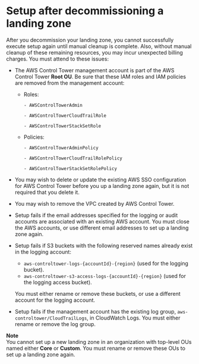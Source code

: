 # Setup after decommissioning a landing zone<a name="known-issues-decommissioning"></a>

After you decommission your landing zone, you cannot successfully execute setup again until manual cleanup is complete\. Also, without manual cleanup of these remaining resources, you may incur unexpected billing charges\. You must attend to these issues:
+ The AWS Control Tower management account is part of the AWS Control Tower **Root OU**\. Be sure that these IAM roles and IAM policies are removed from the management account: 
  + Roles: 

    `- AWSControlTowerAdmin`

    `- AWSControlTowerCloudTrailRole`

    `- AWSControlTowerStackSetRole`
  + Policies: 

    `- AWSControlTowerAdminPolicy`

    `- AWSControlTowerCloudTrailRolePolicy`

    `- AWSControlTowerStackSetRolePolicy`
+ You may wish to delete or update the existing AWS SSO configuration for AWS Control Tower before you up a landing zone again, but it is not required that you delete it\.
+ You may wish to remove the VPC created by AWS Control Tower\.
+ Setup fails if the email addresses specified for the logging or audit accounts are associated with an existing AWS account\. You must close the AWS accounts, or use different email addresses to set up a landing zone again\. 
+ Setup fails if S3 buckets with the following reserved names already exist in the logging account:
  + `aws-controltower-logs-{accountId}-{region}` \(used for the logging bucket\)\.
  + `aws-controltower-s3-access-logs-{accountId}-{region}` \(used for the logging access bucket\)\.

   You must either rename or remove these buckets, or use a different account for the logging account\.
+ Setup fails if the management account has the existing log group, `aws-controltower/CloudTrailLogs`, in CloudWatch Logs\. You must either rename or remove the log group\. 

**Note**  
You cannot set up a new landing zone in an organization with top\-level OUs named either **Core** or **Custom**\. You must rename or remove these OUs to set up a landing zone again\.
